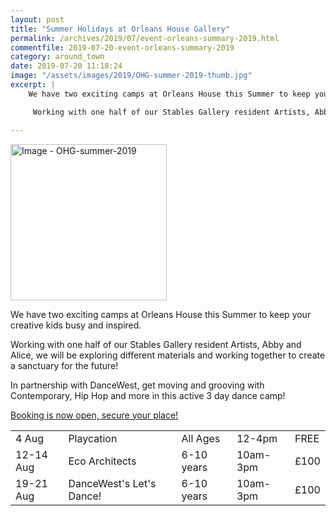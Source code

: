 ```yaml
---
layout: post
title: "Summer Holidays at Orleans House Gallery"
permalink: /archives/2019/07/event-orleans-summary-2019.html
commentfile: 2019-07-20-event-orleans-summary-2019
category: around_town
date: 2019-07-20 11:18:24
image: "/assets/images/2019/OHG-summer-2019-thumb.jpg"
excerpt: |
    We have two exciting camps at Orleans House this Summer to keep your creative kids busy and inspired.

     Working with one half of our Stables Gallery resident Artists, Abby and Alice, we will be exploring different materials and working together to create a sanctuary for the future!

---
```

<a href="/assets/images/2019/OHG-summer-2019.jpg" title="Click for a larger image"><img src="/assets/images/2019/OHG-summer-2019-thumb.jpg" width="250" alt="Image - OHG-summer-2019"  class="photo right"/></a>

We have two exciting camps at Orleans House this Summer to keep your creative kids busy and inspired.

Working with one half of our Stables Gallery resident Artists, Abby and Alice, we will be exploring different materials and working together to create a sanctuary for the future!

In partnership with DanceWest, get moving and grooving with Contemporary, Hip Hop and more in this active 3 day dance camp!

[Booking is now open, secure your place!](https://www.orleanshousegallery.org/learning/children-families/children/)


||||||
|---|---|---|---|---|
|4 Aug|Playcation|All Ages|12-4pm|FREE|
|12-14 Aug|Eco Architects|6-10 years|10am-3pm|&pound;100
|19-21 Aug|DanceWest's Let's Dance!|6-10 years|10am-3pm|&pound;100|
